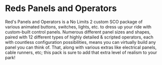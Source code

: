# Reds Panels and Operators
 Red's Panels and Operators is a No Limits 2 custom SCO package of various animated buttons, switches, lights, etc. to dress up your ride with custom-built control panels. Numerous different panel sizes and shapes, paired with 12 different types of highly detailed & scripted operators, each with countless configuration possibilities, means you can virtually build any panel you can think of. That, along with various extras like electrical panels, cable runners, etc; this pack is sure to add that extra level of realism to your park!
